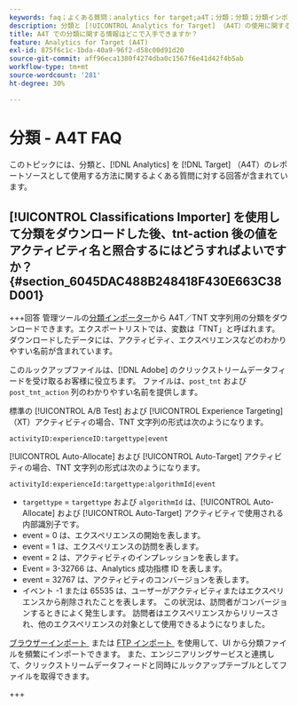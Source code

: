 ```yaml
---
keywords: faq；よくある質問；analytics for target;a4T；分類；分類；分類インポーター；tnt アクション後；イベントコード
description: 分類と [!UICONTROL Analytics for Target] （A4T）の使用に関する質問への回答を示します。
title: A4T での分類に関する情報はどこで入手できますか？
feature: Analytics for Target (A4T)
exl-id: 875f6c1c-1bda-40a9-96f2-d58c00d91d20
source-git-commit: aff96eca1380f4274dba0c1567f6e41d42f4b5ab
workflow-type: tm+mt
source-wordcount: '281'
ht-degree: 30%

---
```


# 分類 - A4T FAQ

このトピックには、分類と、[!DNL Analytics] を [!DNL Target] （A4T）のレポートソースとして使用する方法に関するよくある質問に対する回答が含まれています。

## [!UICONTROL Classifications Importer] を使用して分類をダウンロードした後、tnt-action 後の値をアクティビティ名と照合するにはどうすればよいですか？ {#section_6045DAC488B248418F430E663C38D001}

+++回答
管理ツールの[分類インポーター](https://experienceleague.adobe.com/docs/analytics/components/classifications/classifications-importer/c-working-with-saint.html?lang=ja)から A4T／TNT 文字列用の分類をダウンロードできます。エクスポートリストでは、変数は「TNT」と呼ばれます。 ダウンロードしたデータには、アクティビティ、エクスペリエンスなどのわかりやすい名前が含まれています。

このルックアップファイルは、[!DNL Adobe] のクリックストリームデータフィードを受け取るお客様に役立ちます。 ファイルは、`post_tnt` および `post_tnt_action` 列のわかりやすい名前を提供します。

標準の [!UICONTROL A/B Test] および [!UICONTROL Experience Targeting] （XT）アクティビティの場合、TNT 文字列の形式は次のようになります。

```
activityID:experienceID:targettype|event
```

[!UICONTROL Auto-Allocate] および [!UICONTROL Auto-Target] アクティビティの場合、TNT 文字列の形式は次のようになります。

```
activityId:experienceId:targettype:algorithmId|event
```

* `targettype` = `targettype` および `algorithmId` は、[!UICONTROL Auto-Allocate] および [!UICONTROL Auto-Target] アクティビティで使用される内部識別子です。
* event = 0 は、エクスペリエンスの開始を表します。
* event = 1 は、エクスペリエンスの訪問を表します。
* event = 2 は、アクティビティのインプレッションを表します。
* Event = 3-32766 は、Analytics 成功指標 ID を表します。
* event = 32767 は、アクティビティのコンバージョンを表します。
* イベント -1 または 65535 は、ユーザーがアクティビティまたはエクスペリエンスから削除されたことを表します。 この状況は、訪問者がコンバージョンするときによく発生します。 訪問者はエクスペリエンスからリリースされ、他のエクスペリエンスの対象として使用できるようになりました。

[&#x200B; ブラウザーインポート &#x200B;](https://experienceleague.adobe.com/docs/analytics/components/classifications/classifications-importer/browser-import.html?lang=ja) または [FTP インポート &#x200B;](https://experienceleague.adobe.com/docs/analytics/components/classifications/classifications-importer/import-file.html?lang=ja) を使用して、UI から分類ファイルを頻繁にインポートできます。 また、エンジニアリングサービスと連携して、クリックストリームデータフィードと同時にルックアップテーブルとしてファイルを取得できます。

+++

